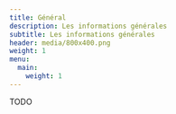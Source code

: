 ```yaml
---
title: Général
description: Les informations générales
subtitle: Les informations générales
header: media/800x400.png
weight: 1
menu:
  main:
    weight: 1
---
```


TODO
